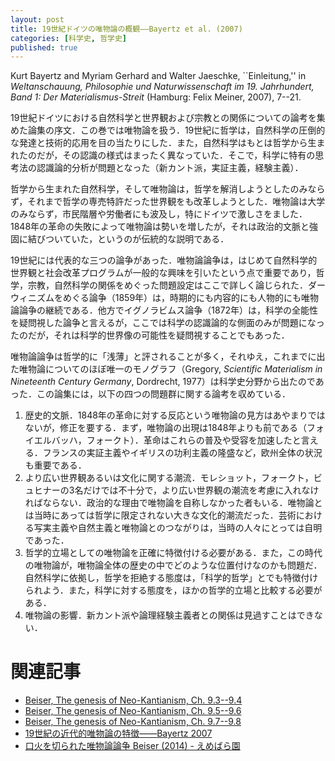 ```yaml
---
layout: post
title: 19世紀ドイツの唯物論の概観——Bayertz et al. (2007)
categories: [科学史, 哲学史]
published: true
---
```


Kurt Bayertz and Myriam Gerhard and Walter Jaeschke, ``Einleitung,'' in _Weltanschauung, Philosophie und Naturwissenschaft im 19. Jahrhundert, Band 1: Der Materialismus-Streit_ (Hamburg: Felix Meiner, 2007), 7--21.

19世紀ドイツにおける自然科学と世界観および宗教との関係についての論考を集めた論集の序文．この巻では唯物論を扱う．19世紀に哲学は，自然科学の圧倒的な発達と技術的応用を目の当たりにした．また，自然科学はもとは哲学から生まれたのだが，その認識の様式はまったく異なっていた．そこで，科学に特有の思考法の認識論的分析が問題となった（新カント派，実証主義，経験主義）．

哲学から生まれた自然科学，そして唯物論は，哲学を解消しようとしたのみならず，それまで哲学の専売特許だった世界観をも改革しようとした．唯物論は大学のみならず，市民階層や労働者にも波及し，特にドイツで激しさをました．1848年の革命の失敗によって唯物論は勢いを増したが，それは政治的文脈と強固に結びついていた，というのが伝統的な説明である．

19世紀には代表的な三つの論争があった．唯物論論争は，はじめて自然科学的世界観と社会改革プログラムが一般的な興味を引いたという点で重要であり，哲学，宗教，自然科学の関係をめぐった問題設定はここで詳しく論じられた．ダーウィニズムをめぐる論争（1859年）は，時期的にも内容的にも人物的にも唯物論論争の継続である．他方でイグノラビムス論争（1872年）は，科学の全能性を疑問視した論争と言えるが，ここでは科学の認識論的な側面のみが問題になったのだが，それは科学的世界像の可能性を疑問視することでもあった．

唯物論論争は哲学的に「浅薄」と評されることが多く，それゆえ，これまでに出た唯物論についてのほぼ唯一のモノグラフ（Gregory, _Scientific Materialism in Nineteenth Century Germany_, Dordrecht, 1977）は科学史分野から出たのであった．この論集には，以下の四つの問題群に関する論考を収めている．

1. 歴史的文脈．1848年の革命に対する反応という唯物論の見方はあやまりではないが，修正を要する．まず，唯物論の出現は1848年よりも前である（フォイエルバッハ，フォークト）．革命はこれらの普及や受容を加速したと言える．フランスの実証主義やイギリスの功利主義の隆盛など，欧州全体の状況も重要である．
2. より広い世界観あるいは文化に関する潮流．モレショット，フォークト，ビュヒナーの3名だけでは不十分で，より広い世界観の潮流を考慮に入れなければならない．政治的な理由で唯物論を自称しなかった者もいる．唯物論とは当時にあっては哲学に限定されない大きな文化的潮流だった．芸術における写実主義や自然主義と唯物論とのつながりは，当時の人々にとっては自明であった．
3. 哲学的立場としての唯物論を正確に特徴付ける必要がある．また，この時代の唯物論が，唯物論全体の歴史の中でどのような位置付けなのかも問題だ．自然科学に依拠し，哲学を拒絶する態度は，「科学的哲学」とでも特徴付けられよう．また，科学に対する態度を，ほかの哲学的立場と比較する必要がある．
4. 唯物論の影響．新カント派や論理経験主義者との関係は見過すことはできない．


# 関連記事

* [Beiser, The genesis of Neo-Kantianism, Ch. 9.3--9.4](http://hinaba.org/mikro-und-makro/2017/02/03/01.html)
* [Beiser, The genesis of Neo-Kantianism, Ch. 9.5--9.6](http://hinaba.org/mikro-und-makro/2017/02/09/01.html)
* [Beiser, The genesis of Neo-Kantianism, Ch. 9.7--9.8](http://hinaba.org/mikro-und-makro/2017/02/14/01.html)
* [19世紀の近代的唯物論の特徴——Bayertz 2007](http://hinaba.org/mikro-und-makro/2017/11/17/01.html)
* [口火を切られた唯物論論争 Beiser (2014) - えめばら園](http://d.hatena.ne.jp/emerose/20160301/1456812556)
